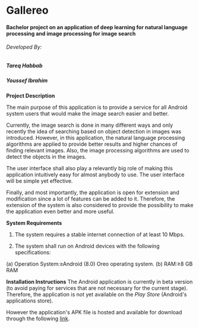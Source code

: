 # Gallereo
#### Bachelor project on an application of deep learning for natural language processing and image processing for image search

###### Developed By:
##### Tareq Habbab
##### Youssef Ibrahim


**Project Description**

The main purpose of this application is to provide a service for all Android system users that would make the image search easier and better.

Currently, the image search is done in many different ways and only recently the idea of searching based on object detection in images was introduced.
However, in this application, the natural language processing algorithms are applied to provide better results and higher chances of finding relevant images.
Also, the image processing algorithms are used to detect the objects in the images.

The user interface shall also play a relevantly big role of making this application intuitively easy for almost anybody to use.
The user interface will be simple yet effective.

Finally, and most importantly, the application is open for extension and modification since a lot of features can be added to it.
Therefore, the extension of the system is also considered to provide the possibility to make the application even better and more useful.

**System Requirements**
1. The system requires a stable internet connection of at least 10 Mbps.

2. The system shall run on Android devices with the following specifications:

(a) Operation System:≥Android (8.0) Oreo operating system.
(b) RAM:≥8 GB RAM

**Installation Instructions**
The Android application is currently in beta version (to avoid paying for services that are not necessary for the current stage).
Therefore, the application is not yet available on the *Play Store* (Android's applications store).

However the application's APK file is hosted and available for download through the following [link].

[link]: <https://drive.google.com/file/d/1dZFGq0f6EJdSBQOZrCzl_N-5b3-CFfVR/view?usp=sharing>
